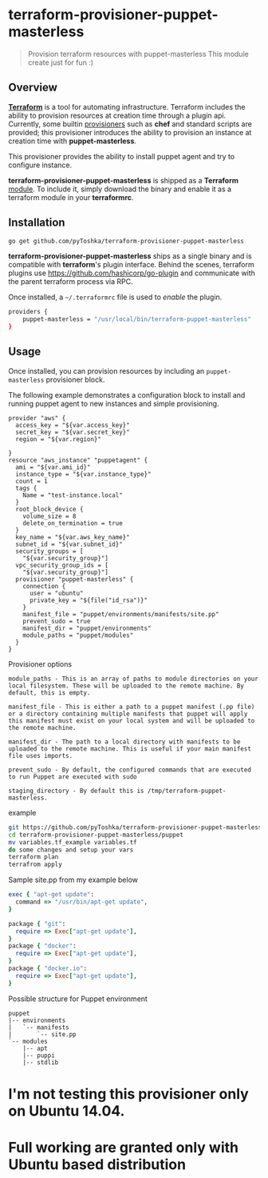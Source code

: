 # terraform-provisioner-puppet-masterless



> Provision terraform resources with puppet-masterless
> This module create just for fun :)
>

## Overview

**[Terraform](https://github.com/hashicorp/terraform)** is a tool for automating infrastructure. Terraform includes the ability to provision resources at creation time through a plugin api. Currently, some builtin [provisioners](https://www.terraform.io/docs/provisioners/) such as **chef** and standard scripts are provided; this provisioner introduces the ability to provision an instance at creation time with **puppet-masterless**.

This provisioner provides the ability to install puppet agent and try to configure instance.

**terraform-provisioner-puppet-masterless** is shipped as a **Terraform** [module](https://www.terraform.io/docs/modules/create.html). To include it, simply download the binary and enable it as a terraform module in your **terraformrc**.

## Installation
```bash
go get github.com/pyToshka/terraform-provisioner-puppet-masterless

```
**terraform-provisioner-puppet-masterless** ships as a single binary and is compatible with **terraform**'s plugin interface. Behind the scenes, terraform plugins use https://github.com/hashicorp/go-plugin and communicate with the parent terraform process via RPC.

Once installed, a `~/.terraformrc` file is used to _enable_ the plugin.

```bash
providers {
    puppet-masterless = "/usr/local/bin/terraform-puppet-masterless"
}
```

## Usage

Once installed, you can provision resources by including an `puppet-masterless` provisioner block.

The following example demonstrates a configuration block to install and running puppet agent to new instances and simple provisioning.


```
provider "aws" {
  access_key = "${var.access_key}"
  secret_key = "${var.secret_key}"
  region = "${var.region}"

}
resource "aws_instance" "puppetagent" {
  ami = "${var.ami_id}"
  instance_type = "${var.instance_type}"
  count = 1
  tags {
    Name = "test-instance.local"
  }
  root_block_device {
    volume_size = 8
    delete_on_termination = true
  }
  key_name = "${var.aws_key_name}"
  subnet_id = "${var.subnet_id}"
  security_groups = [
    "${var.security_group}"]
  vpc_security_group_ids = [
    "${var.security_group}"]
  provisioner "puppet-masterless" {
    connection {
      user = "ubuntu"
      private_key = "${file("id_rsa")}"
    }
    manifest_file = "puppet/environments/manifests/site.pp"
    prevent_sudo = true
    manifest_dir = "puppet/environments"
    module_paths = "puppet/modules"
  }
}

```

Provisioner options
```
module_paths - This is an array of paths to module directories on your local filesystem. These will be uploaded to the remote machine. By default, this is empty.

manifest_file - This is either a path to a puppet manifest (.pp file) or a directory containing multiple manifests that puppet will apply  this manifest must exist on your local system and will be uploaded to the remote machine.

manifest_dir - The path to a local directory with manifests to be uploaded to the remote machine. This is useful if your main manifest file uses imports.

prevent_sudo - By default, the configured commands that are executed to run Puppet are executed with sudo

staging_directory - By default this is /tmp/terraform-puppet-masterless.

```

example
```bash
git https://github.com/pyToshka/terraform-provisioner-puppet-masterless
cd terraform-provisioner-puppet-masterless/puppet
mv variables.tf_example variables.tf
do some changes and setup your vars
terraform plan
terrafrom apply

```


Sample site.pp from my example below
```ruby
exec { "apt-get update":
  command => "/usr/bin/apt-get update",
}

package { "git":
  require => Exec["apt-get update"],
}
package { "docker":
  require => Exec["apt-get update"],
}
package { "docker.io":
  require => Exec["apt-get update"],
}


```

Possible structure for Puppet environment

```
puppet
|-- environments
|   `-- manifests
|       `-- site.pp
`-- modules
    |-- apt
    |-- puppi
    |-- stdlib

```




I'm not testing this provisioner only on Ubuntu 14.04.
===================================================================================================================

Full working are granted only with Ubuntu based distribution
===================================================================================================================
